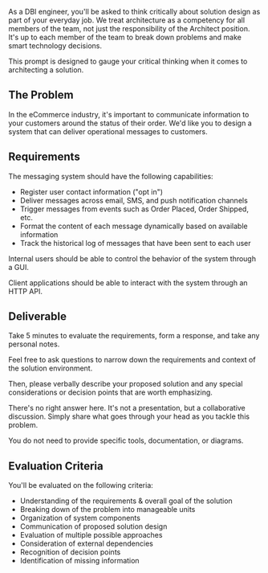 As a DBI engineer, you'll be asked to think critically about solution design as part of your everyday job. We treat architecture as a competency for all members of the team, not just the responsibility of the Architect position. It's up to each member of the team to break down problems and make smart technology decisions.

This prompt is designed to gauge your critical thinking when it comes to
architecting a solution.

## The Problem

In the eCommerce industry, it's important to communicate information to your
customers around the status of their order. We'd like you to design a system
that can deliver operational messages to customers.

## Requirements

The messaging system should have the following capabilities:

- Register user contact information ("opt in")
- Deliver messages across email, SMS, and push notification channels
- Trigger messages from events such as Order Placed, Order Shipped, etc.
- Format the content of each message dynamically based on available information
- Track the historical log of messages that have been sent to each user

Internal users should be able to control the behavior of the system through a
GUI.

Client applications should be able to interact with the system through an HTTP
API.

## Deliverable

Take 5 minutes to evaluate the requirements, form a response, and take any
personal notes.

Feel free to ask questions to narrow down the requirements and context of the solution environment.

Then, please verbally describe your proposed solution and any special considerations or decision points that are worth emphasizing.

There's no right answer here. It's not a presentation, but a collaborative discussion. Simply share what goes through your head as you tackle this problem.

You do not need to provide specific tools, documentation, or diagrams.

## Evaluation Criteria

You'll be evaluated on the following criteria:

- Understanding of the requirements & overall goal of the solution
- Breaking down of the problem into manageable units
- Organization of system components
- Communication of proposed solution design
- Evaluation of multiple possible approaches
- Consideration of external dependencies
- Recognition of decision points
- Identification of missing information
